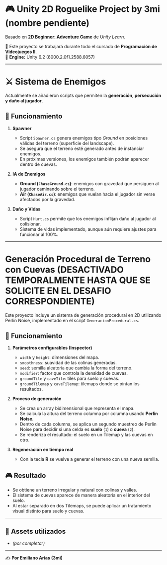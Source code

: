 # 🎮 Unity 2D Roguelike Project by 3mi (nombre pendiente)

Basado en **[2D Beginner: Adventure Game]([(https://learn.unity.com/course/2d-beginner-adventure-game?version=2022.3)])** de *Unity Learn*.

📌 Este proyecto se trabajará durante todo el cursado de **Programación de Videojuegos II**.  
🔧 **Engine:** Unity 6.2 (6000.2.0f1.2588.6057)

---

# ⚔️ Sistema de Enemigos

Actualmente se añadieron scripts que permiten la **generación, persecución y daño al jugador**.

## 🧩 Funcionamiento
1. **Spawner**
   - Script `Spawner.cs` genera enemigos tipo *Ground* en posiciones válidas del terreno (superficie del landscape).
   - Se asegura que el terreno esté generado antes de instanciar enemigos.
   - En próximas versiones, los enemigos también podrán aparecer dentro de cuevas.

2. **IA de Enemigos**
   - **Ground (`ChaseGround.cs`)**: enemigos con gravedad que persiguen al jugador caminando sobre el terreno.
   - **Air (`ChaseAir.cs`)**: enemigos que vuelan hacia el jugador sin verse afectados por la gravedad.

3. **Daño y Vidas**
   - Script `Hurt.cs` permite que los enemigos inflijan daño al jugador al colisionar.
   - Sistema de vidas implementado, aunque aún requiere ajustes para funcionar al 100%.

---

# Generación Procedural de Terreno con Cuevas (DESACTIVADO TEMPORALMENTE HASTA QUE SE SOLICITE EN EL DESAFIO CORRESPONDIENTE)

Este proyecto incluye un sistema de generación procedural en 2D utilizando Perlin Noise, implementado en el script `GeneracionProcedural.cs`.

## 🧩 Funcionamiento
1. **Parámetros configurables (Inspector)**
   - `width` y `height`: dimensiones del mapa.
   - `smoothness`: suavidad de las colinas generadas.
   - `seed`: semilla aleatoria que cambia la forma del terreno.
   - `modifier`: factor que controla la densidad de cuevas.
   - `groundTile` y `caveTile`: tiles para suelo y cuevas.
   - `groundTilemap` y `caveTilemap`: tilemaps donde se pintan los resultados.

2. **Proceso de generación**
   - Se crea un array bidimensional que representa el mapa.
   - Se calcula la altura del terreno columna por columna usando **Perlin Noise**.
   - Dentro de cada columna, se aplica un segundo muestreo de Perlin Noise para decidir si una celda es **suelo** (`1`) o **cueva** (`2`).
   - Se renderiza el resultado: el suelo en un Tilemap y las cuevas en otro.

3. **Regeneración en tiempo real**
   - Con la tecla **R** se vuelve a generar el terreno con una nueva semilla.

## 🎮 Resultado
- Se obtiene un terreno irregular y natural con colinas y valles.
- El sistema de cuevas aparece de manera aleatoria en el interior del suelo.
- Al estar separado en dos Tilemaps, se puede aplicar un tratamiento visual distinto para suelo y cuevas.

---

## 📂 Assets utilizados
- *(por completar)*

---

✍️ **Por Emiliano Arias (3mi)**
